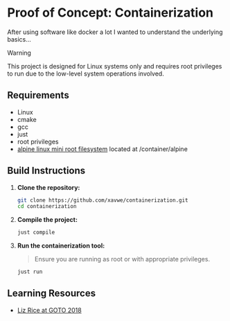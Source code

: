 # Proof of Concept: Containerization

After using software like docker a lot I wanted to understand the underlying basics...

> [!WARNING]  
> This project is designed for Linux systems only and requires root privileges to run due to the low-level system operations involved.

## Requirements

- Linux
- cmake
- gcc
- just
- root privileges
- [alpine linux mini root filesystem](https://www.alpinelinux.org/downloads/) located at /container/alpine

## Build Instructions

1. **Clone the repository:**

    ```bash
    git clone https://github.com/xavwe/containerization.git
    cd containerization
    ```

2. **Compile the project:**

    ```bash
    just compile

3. **Run the containerization tool:**

    > Ensure you are running as root or with appropriate privileges.

    ```bash
    just run
    ```

## Learning Resources

- [Liz Rice at GOTO 2018](https://www.youtube.com/watch?v=8fi7uSYlOdc)
